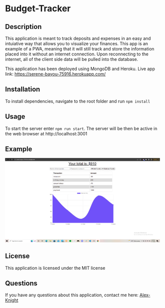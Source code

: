 # Budget-Tracker

## Description
This application is meant to track deposits and expenses in an easy and intuiative way that allows you to visualize your finances. This app is an example of a PWA, meaning that it will still track and store the information placed into it without an internet connection. Upon reconnecting to the internet, all of the client side data will be pulled into the database.

This application has been deployed using MongoDB and Heroku.
Live app link: https://serene-bayou-75916.herokuapp.com/

## Installation
To install dependencies, navigate to the root folder and run `npm install`

## Usage
To start the server enter `npm run start`. The server will be then be active in the web browser at http://localhost:3001

## Example

![screenshot](images/budget-app.png)

## License
This application is licensed under the MIT license

## Questions
If you have any questions about this application, contact me here: [Alex-Knight](https://github.com/Alknight17)